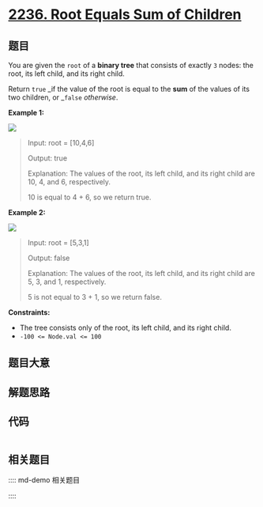 # [2236. Root Equals Sum of Children](https://leetcode.com/problems/root-equals-sum-of-children)

## 题目

You are given the `root` of a **binary tree** that consists of exactly `3`
nodes: the root, its left child, and its right child.

Return `true` _if the value of the root is equal to the **sum** of the values
of its two children, or _`false` _otherwise_.



**Example 1:**

![](https://assets.leetcode.com/uploads/2022/04/08/graph3drawio.png)

> Input: root = [10,4,6]
> 
> Output: true
> 
> Explanation: The values of the root, its left child, and its right child are 10, 4, and 6, respectively.
> 
> 10 is equal to 4 + 6, so we return true.

**Example 2:**

![](https://assets.leetcode.com/uploads/2022/04/08/graph3drawio-1.png)

> Input: root = [5,3,1]
> 
> Output: false
> 
> Explanation: The values of the root, its left child, and its right child are 5, 3, and 1, respectively.
> 
> 5 is not equal to 3 + 1, so we return false.

**Constraints:**

  * The tree consists only of the root, its left child, and its right child.
  * `-100 <= Node.val <= 100`


## 题目大意

## 解题思路

## 代码

```javascript

```

## 相关题目

:::: md-demo 相关题目

::::
